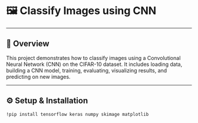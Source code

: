 # 🖼️ Classify Images using CNN



---

## 🚀 Overview

This project demonstrates how to classify images using a Convolutional Neural Network (CNN) on the CIFAR-10 dataset. It includes loading data, building a CNN model, training, evaluating, visualizing results, and predicting on new images.

---

## ⚙️ Setup & Installation

```bash
!pip install tensorflow keras numpy skimage matplotlib
